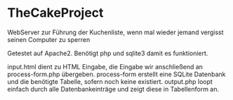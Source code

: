 # TheCakeProject
WebServer zur Führung der Kuchenliste, wenn mal wieder jemand vergisst seinen Computer zu sperren

Getestet auf Apache2.
Benötigt php und sqlite3 damit es funktioniert.

input.html dient zu HTML Eingabe, die Eingabe wir anschließend an process-form.php übergeben.
process-form erstellt eine SQLite Datenbank und die benötigte Tabelle, sofern noch keine existiert.
output.php loopt einfach durch alle Datenbankeinträge und zeigt diese in Tabellenform an.
